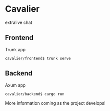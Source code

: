 # Cavalier

extralive chat

## Frontend

Trunk app
```
cavalier/frontend$ trunk serve
```

## Backend

Axum app
```
cavalier/backend$ cargo run
```

More information coming as the project develops!